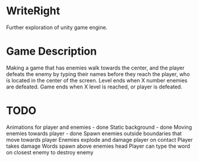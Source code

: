 # WriteRight

Further exploration of unity game engine. 

# Game Description
Making a game that has enemies walk towards the center, and the player defeats the enemy by typing their names before they reach the player, who is located in the center of the screen. Level ends when X number enemies are defeated. Game ends when X level is reached, or player is defeated.

# TODO
Animations for player and enemies - done
Static background - done
Moving enemies towards player - done
Spawn enemies outside boundaries that move towards player
Enemies explode and damage player on contact
Player takes damage
Words spawn above enemies head
Player can type the word on closest enemy to destroy enemy